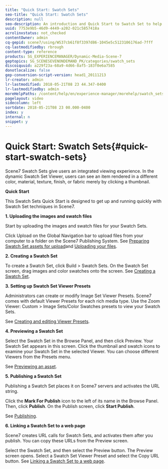 ```yaml
---
title: "Quick Start: Swatch Sets"
seo-title: "Quick Start: Swatch Sets"
description: null
seo-description: An introduction and Quick Start to Swatch Set to help you get up and running quickly.
uuid: 7753e9b5-46d9-4449-a202-021c5857418a
acrolinxstatus: not_checked
contentOwner: admin
cq-gepid: scene7/using/WS37cb61f8f3397d86-1045e5c5123106176ad-7fff
cq-lastmodifiedby: rbrough
content-type: reference
products: SG_EXPERIENCEMANAGER/Dynamic-Media-Scene-7
geptopics: SG_SCENESEVENONDEMAND_PK/categories/swatch_sets
discoiquuid: a229f23a-68a9-4d66-8af5-183f0e6a7585
donotlocalize: false
gep-conversion-script-version: head1_20111213
lr-creator: admin
lr-lastmodified: 2018-05-21T08 23 44.347-0400
lr-lastmodifiedby: admin
moreHelpPaths: /content/help/en/experience-manager/morehelp/swatch_sets;/content/help/en/experience-manager/morehelp/swatch_sets
pagelayout: video
sidecolumn: left
sortdate: 2018-05-21T08 23 00.000-0400
index: y
internal: n
snippet: y
---
```


# Quick Start: Swatch Sets{#quick-start-swatch-sets}

Scene7 Swatch Sets give users an integrated viewing experience. In the dynamic Swatch Set Viewer, users can see an item rendered in a different color, material, texture, finish, or fabric merely by clicking a thumbnail.

**Quick Start**

This Swatch Sets Quick Start is designed to get up and running quickly with Swatch Set techniques in Scene7.

**1. Uploading the images and swatch files**

Start by uploading the images and swatch files for your Swatch Sets.

Click Upload on the Global Navigation bar to upload files from your computer to a folder on the Scene7 Publishing System. See [Preparing Swatch Set assets for upload](preparing-swatch-set-assets-upload.md#preparing_swatch_set_assets_for_upload)and [Uploading your files](uploading-files.md#uploading_your_files).

**2. Creating a Swatch Set**

To create a Swatch Set, click Build &gt; Swatch Sets. On the Swatch Set screen, drag images and color swatches onto the screen. See [Creating a Swatch Set](creating-swatch-set.md#creating_a_swatch_set).

**3. Setting up Swatch Set Viewer Presets**

Administrators can create or modify Image Set Viewer Presets. Scene7 comes with default Viewer Presets for each rich media type. Use the Zoom Viewer: Custom &gt; Image Sets/Color Swatches presets to view your Swatch Sets.

See [Creating and editing Viewer Presets](application-setup.md#adding_and_editing_viewer_presets).

**4. Previewing a Swatch Set**

Select the Swatch Set in the Browse Panel, and then click Preview. Your Swatch Set appears in this screen. Click the thumbnail and swatch icons to examine your Swatch Set in the selected Viewer. You can choose different Viewers from the Presets menu.

See [Previewing an asset](previewing-asset.md#previewing_an_asset).

**5. Publishing a Swatch Set**

Publishing a Swatch Set places it on Scene7 servers and activates the URL string.

Click the **Mark For Publish** icon to the left of its name in the Browse Panel. Then, click **Publish**. On the Publish screen, click **Start Publish**.

See [Publishing](publishing-files.md#publishing_files).

**6. Linking a Swatch Set to a web page**

Scene7 creates URL calls for Swatch Sets, and activates them after you publish. You can copy these URLs from the Preview screen.

Select the Swatch Set, and then select the Preview button. The Preview screen opens. Select a Swatch Set Viewer Preset and select the Copy URL button. See [Linking a Swatch Set to a web page](linking-swatch-set-web-page.md#linking_a_swatch_set_to_a_web_page).
